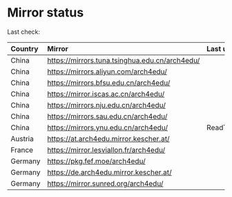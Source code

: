 <script src="./time.js"></script>
# Mirror status
Last check: <script type="text/javascript">localize(1680765354.7559001);</script>

|Country|Mirror|Last update|
|:------|:-----|:----------|
|China|https://mirrors.tuna.tsinghua.edu.cn/arch4edu/|<script type="text/javascript">localize(1680719759);</script>|
|China|https://mirrors.aliyun.com/arch4edu/|<script type="text/javascript">localize(1680676427);</script>|
|China|https://mirrors.bfsu.edu.cn/arch4edu/|<script type="text/javascript">localize(1680719759);</script>|
|China|https://mirror.iscas.ac.cn/arch4edu/|<script type="text/javascript">localize(1680719759);</script>|
|China|https://mirrors.nju.edu.cn/arch4edu/|<script type="text/javascript">localize(1680676427);</script>|
|China|https://mirrors.sau.edu.cn/arch4edu/|<script type="text/javascript">localize(1673850842);</script>|
|China|https://mirrors.ynu.edu.cn/arch4edu/|ReadTimeout|
|Austria|https://at.arch4edu.mirror.kescher.at/|<script type="text/javascript">localize(1680719759);</script>|
|France|https://mirror.lesviallon.fr/arch4edu/|<script type="text/javascript">localize(1680719759);</script>|
|Germany|https://pkg.fef.moe/arch4edu/|<script type="text/javascript">localize(1680719759);</script>|
|Germany|https://de.arch4edu.mirror.kescher.at/|<script type="text/javascript">localize(1680719759);</script>|
|Germany|https://mirror.sunred.org/arch4edu/|<script type="text/javascript">localize(1680719759);</script>|

<script src="./tablefilter/tablefilter.js"></script>
<script src="./table.js"></script>